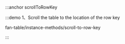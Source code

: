 :::anchor scrollToRowKey

:::demo 1、Scroll the table to the location of the row key

fan-table/instance-methods/scroll-to-row-key

:::
